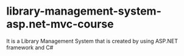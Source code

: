 # library-management-system-asp.net-mvc-course
It is a Library Management System that is created by using ASP.NET framework and C#
